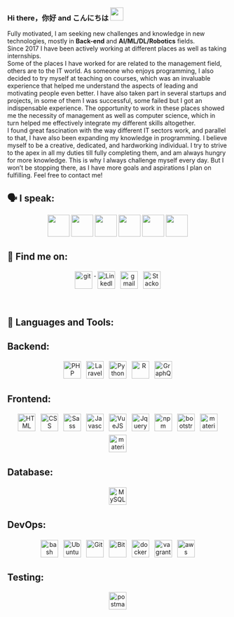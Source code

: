 ### Hi there，你好 and こんにちは <img src="https://raw.githubusercontent.com/MartinHeinz/MartinHeinz/master/wave.gif" width="30px">

  Fully motivated, I am seeking new challenges and knowledge in new technologies, mostly in <b>Back-end</b> and <b>AI/ML/DL/Robotics</b> fields.
<br>
  Since 2017 I have been actively working at different places as well as taking internships.
  <br>
  Some of the places I have worked for are related to the management field, others are to the IT world. As someone who enjoys programming, I also decided to try myself at teaching on courses, which was an invaluable experience that helped me understand the aspects of leading and motivating people even better. I have also taken part in several startups and projects, in some of them I was successful, some failed but I got an indispensable experience. The opportunity to work in these places showed me the necessity of management as well as computer science, which in turn helped me effectively integrate my different skills altogether.
  <br>
  I found great fascination with the way different IT sectors work, and parallel to that, I have also been expanding my knowledge in programming. I believe myself to be a creative, dedicated, and hardworking individual. I try to strive to the apex in all my duties till fully completing them, and am always hungry for more knowledge. This is why I always challenge myself every day. But I won’t be stopping there, as I have more goals and aspirations I plan on fulfilling.
Feel free to contact me! 

## 🗣 I speak:
<p align="center">
    <img height="50" src="https://user-images.githubusercontent.com/26689874/112869126-dae3f500-90cd-11eb-9e17-573321041c17.png">
    <img height="50" src="https://user-images.githubusercontent.com/26689874/112869283-049d1c00-90ce-11eb-85a0-b02a11f5bd0b.png">
    <img height="50" src="https://user-images.githubusercontent.com/26689874/112869343-1a124600-90ce-11eb-80c1-fe238ad60916.png">
    <img height="50" src="https://user-images.githubusercontent.com/26689874/112869390-28606200-90ce-11eb-87af-0b477313e2a7.png">
    <img height="50" src="https://user-images.githubusercontent.com/26689874/112869441-37dfab00-90ce-11eb-8d91-a240ad3aebff.png">
    <img height="50" src="https://user-images.githubusercontent.com/26689874/112869464-3f9f4f80-90ce-11eb-857b-cc5e4b04e1d6.png">
</p>
  
## 🔎 Find me on:
<p align="center">
 <a href="https://github.com/GaoFan98" target="_blank" rel="noopener noreferrer"> <img src="https://img.shields.io/badge/GitHub-100000?style=for-the-badge&logo=github&logoColor=white" alt="git" height="40" style="vertical-align:top; margin:4px"> </a>
 <a href="https://www.linkedin.com/in/vagif-aghayev-270298/" target="_blank" rel="noopener noreferrer"> <img src="https://img.shields.io/badge/LinkedIn-0077B5?style=for-the-badge&logo=linkedin&logoColor=white" alt="LinkedIn" height="40" style="vertical-align:top; margin:4px"></a>
 <a href="mailto:vagifaghayev270298@gmail.com"> <img src="https://img.shields.io/badge/Gmail-D14836?style=for-the-badge&logo=gmail&logoColor=white" alt="gmail" height="40" style="vertical-align:top; margin:4px"></a>
<a href="https://stackoverflow.com/users/8301456/gaofan" target="_blank" rel="noopener noreferrer"> <img src="https://img.shields.io/badge/Stack_Overflow-FE7A16?style=for-the-badge&logo=stack-overflow&logoColor=white" alt="Stackoverflow" height="40" style="vertical-align:top; margin:4px"></a>
</p>

<br/>

## 🔧 Languages and Tools:
## Backend:
<p align="center"> 
 
<img src="https://img.shields.io/badge/PHP-777BB4?style=for-the-badge&logo=php&logoColor=white" alt="PHP" height="40" style="vertical-align:top; margin:4px">
<img src="https://img.shields.io/badge/Laravel-FF2D20?style=for-the-badge&logo=laravel&logoColor=white" alt="Laravel" height="40" style="vertical-align:top; margin:4px">
<img src="https://img.shields.io/badge/Python-3776AB?style=for-the-badge&logo=python&logoColor=white" alt="Python" height="40" style="vertical-align:top; margin:4px">  
<img src="https://img.shields.io/badge/R-276DC3?style=for-the-badge&logo=r&logoColor=white" alt="R" height="40" style="vertical-align:top; margin:4px"> 
<img src="https://img.shields.io/badge/GraphQl-E10098?style=for-the-badge&logo=graphql&logoColor=white" alt="GraphQL" height="40" style="vertical-align:top; margin:4px">
</p>

## Frontend:
<p align="center">
<img src="https://img.shields.io/badge/HTML5-E34F26?style=for-the-badge&logo=html5&logoColor=white" alt="HTML" height="40" style="vertical-align:top; margin:4px">
<img src="https://img.shields.io/badge/CSS3-1572B6?style=for-the-badge&logo=css3&logoColor=white" alt="CSS" height="40" style="vertical-align:top; margin:4px">
<img src="https://img.shields.io/badge/Sass-CC6699?style=for-the-badge&logo=sass&logoColor=white" alt="Sass" height="40" style="vertical-align:top; margin:4px">
<img src="https://img.shields.io/badge/JavaScript-F7DF1E?style=for-the-badge&logo=javascript&logoColor=black" alt="Javascript" height="40" style="vertical-align:top; margin:4px">
<img src="https://img.shields.io/badge/Vue.js-35495E?style=for-the-badge&logo=vue.js&logoColor=4FC08D" alt="VueJS" height="40" style="vertical-align:top; margin:4px">
<img src="https://img.shields.io/badge/jQuery-0769AD?style=for-the-badge&logo=jquery&logoColor=white" alt="Jquery" height="40" style="vertical-align:top; margin:4px">
<img src="https://img.shields.io/badge/npm-CB3837?style=for-the-badge&logo=npm&logoColor=white" alt="npm" height="40" style="vertical-align:top; margin:4px">
<img src="https://img.shields.io/badge/Bootstrap-563D7C?style=for-the-badge&logo=bootstrap&logoColor=white" alt="bootstrap" height="40" style="vertical-align:top; margin:4px">
<img src="https://img.shields.io/badge/Material--UI-0081CB?style=for-the-badge&logo=material-ui&logoColor=white" alt="material" height="40" style="vertical-align:top; margin:4px">
<img src="https://img.shields.io/badge/webpack%20-%238DD6F9.svg?&style=for-the-badge&logo=webpack&logoColor=white" alt="material" height="40" style="vertical-align:top; margin:4px">
</p>

## Database:
<p align="center">
<img src="https://img.shields.io/badge/MySQL-00000F?style=for-the-badge&logo=mysql&logoColor=white" alt="MySQL" height="40" style="vertical-align:top; margin:4px">
</p>

## DevOps:
<p align="center">
<img src="https://img.shields.io/badge/Shell_Script-121011?style=for-the-badge&logo=gnu-bash&logoColor=white" alt="bash" height="40" style="vertical-align:top; margin:4px">
<img src="https://img.shields.io/badge/Ubuntu-E95420?style=for-the-badge&logo=ubuntu&logoColor=white" alt="Ubuntu" height="40" style="vertical-align:top; margin:4px">
<img src="https://img.shields.io/badge/Git-F05032?style=for-the-badge&logo=git&logoColor=white" alt="Git" height="40" style="vertical-align:top; margin:4px">
<img src="https://img.shields.io/badge/Bitbucket-330F63?style=for-the-badge&logo=bitbucket&logoColor=white" alt="Bit" height="40" style="vertical-align:top; margin:4px">
<img src="https://img.shields.io/badge/Docker-2CA5E0?style=for-the-badge&logo=docker&logoColor=white" alt="docker" height="40" style="vertical-align:top; margin:4px">
<img src="https://img.shields.io/badge/vagrant%20-%231563FF.svg?&style=for-the-badge&logo=vagrant&logoColor=white" alt="vagrant" height="40" style="vertical-align:top; margin:4px">
<img src="https://img.shields.io/badge/Amazon_AWS-232F3E?style=for-the-badge&logo=amazon-aws&logoColor=white" alt="aws" height="40" style="vertical-align:top; margin:4px">
</p>

## Testing:
<p align="center">
<img src="https://img.shields.io/badge/Postman-FF6C37?style=for-the-badge&logo=Postman&logoColor=white" alt="postman" height="40" style="vertical-align:top; margin:4px">
</p>


